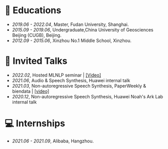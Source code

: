 
# 📖 Educations
- *2019.06 - 2022.04*, Master, Fudan University, Shanghai.
- *2015.09 - 2019.06*, Undergraduate,China University of Geosciences Beijing (CUGB), Beijing.
- *2012.09 - 2015.06*, Xinzhou No.1 Middle School, Xinzhou.

# 💬 Invited Talks
- *2022.02*, Hosted MLNLP seminar \| [\[Video\]](https://www.bilibili.com/video/BV1wF411x7qh)
- *2021.06*, Audio & Speech Synthesis, Huawei internal talk
- *2021.03*, Non-autoregressive Speech Synthesis, PaperWeekly & biendata \| [\[video\]](https://www.bilibili.com/video/BV1uf4y1t7Hr/)
- *2020.12*, Non-autoregressive Speech Synthesis, Huawei Noah's Ark Lab internal talk

# 💻 Internships
- *2021.06 - 2021.09*, Alibaba, Hangzhou.
